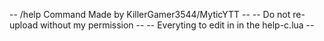 -- /help Command Made by KillerGamer3544/MyticYTT --
-- Do not re-upload without my permission --
-- Everyting to edit in in the help-c.lua --

